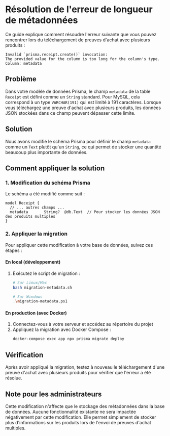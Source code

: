 # Résolution de l'erreur de longueur de métadonnées

Ce guide explique comment résoudre l'erreur suivante que vous pouvez rencontrer lors du téléchargement de preuves d'achat avec plusieurs produits :

```
Invalid `prisma.receipt.create()` invocation:
The provided value for the column is too long for the column's type. Column: metadata
```

## Problème

Dans votre modèle de données Prisma, le champ `metadata` de la table `Receipt` est défini comme un `String` standard. Pour MySQL, cela correspond à un type `VARCHAR(191)` qui est limité à 191 caractères. Lorsque vous téléchargez une preuve d'achat avec plusieurs produits, les données JSON stockées dans ce champ peuvent dépasser cette limite.

## Solution

Nous avons modifié le schéma Prisma pour définir le champ `metadata` comme un `Text` plutôt qu'un `String`, ce qui permet de stocker une quantité beaucoup plus importante de données.

## Comment appliquer la solution

### 1. Modification du schéma Prisma

Le schéma a été modifié comme suit :

```prisma
model Receipt {
  // ... autres champs ...
  metadata       String?  @db.Text  // Pour stocker les données JSON des produits multiples
}
```

### 2. Appliquer la migration

Pour appliquer cette modification à votre base de données, suivez ces étapes :

#### En local (développement)

1. Exécutez le script de migration :
   ```bash
   # Sur Linux/Mac
   bash migration-metadata.sh
   
   # Sur Windows
   .\migration-metadata.ps1
   ```

#### En production (avec Docker)

1. Connectez-vous à votre serveur et accédez au répertoire du projet
2. Appliquez la migration avec Docker Compose :
   ```bash
   docker-compose exec app npx prisma migrate deploy
   ```

## Vérification

Après avoir appliqué la migration, testez à nouveau le téléchargement d'une preuve d'achat avec plusieurs produits pour vérifier que l'erreur a été résolue.

## Note pour les administrateurs

Cette modification n'affecte que le stockage des métadonnées dans la base de données. Aucune fonctionnalité existante ne sera impactée négativement par cette modification. Elle permet simplement de stocker plus d'informations sur les produits lors de l'envoi de preuves d'achat multiples. 
